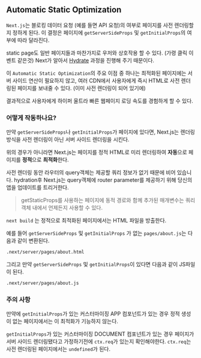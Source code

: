 ## Automatic Static Optimization

`Next.js`는 블로킹 데이터 요청 (예를 들면 API 요청)의 여부로 페이지를 사전 렌더링할지 정하게 된다.
이 결정은 페이지에 `getServerSideProps` 및 `getInitialProps`의 여부에 따라 달라진다.

static page도 일반 페이지들과 마찬가지로 우저와 상호작용 할 수 있다. (가령 클릭 이벤트 같은것) Next가 알아서 [Hydrate](../React/Hydrate,md) 과정을 진행해 주기 때문이다.

이 `Automatic Static Optimization`의 주요 이점 중 하나는 최적화된 페이지에는 서버 사이드 연산이 필요하지 않고, 여러 CDN에서 사용자에게 즉시 HTML로 사전 렌더링된 페이지를 보내줄 수 있다. (이미 사전 렌더링이 되어 있기에)

결과적으로 사용자에게 하이퍼 울트라 빠른 웹페이지 로딩 속도를 경험하게 할 수 있다.

### 어떻게 작동하나요?

만약 `getServerSideProps`나 `getInitialProps`가 페이지에 있다면, Next.js는 렌더링 방식을 사전 렌더링이 아닌 서버 사이드 렌더링을 시킨다.

위의 경우가 아니라면 Next.js는 페이지를 정적 HTML로 미리 렌더링하여 **자동**으로 페이지를 **정적**으로 **최적화**한다.

사전 렌더링 동안 라우터의 query객체는 제공할 쿼리 정보가 없기 때문에 비어 있습니다. hydration후 Next.js는 query객체에 router parameter를 제공하기 위해 당신의 앱을 업데이트를 트리거한다.

> getStaticProps를 사용하는 페이지에 동적 경로와 함께 추가된 매개변수는 쿼리 객체 내에서 언제든지 사용할 수 있다.

`next build` 는 정적으로 최적화된 페이지에서는 HTML 파일을 방출한다.

예를 들어 `getServerSideProps` 및 `getInitialProps` 가 없는 `pages/about.js`는 다음과 같이 변환된다.

```sh
.next/server/pages/about.html
```

그리고 만약 `getServerSideProps` 및 `getInitialProps`이 있다면 다음과 같이 JS파일이 된다.

```sh
.next/server/pages/about.js
```

### 주의 사항

만약에 `getInitialProps`가 있는 커스터마이징 APP 컴포넌트가 있는 경우 정적 생성이 없는 페이지에서는 이 최적화가 기능하지 않는다.

`getInitialProps`가 있는 커스터마이징 DOCUMENT 컴포넌트가 있는 경우 페이지가 서버 사이드 렌더링됐다고 가정하기전에 `ctx.req`가 있는지 확인해야한다. `ctx.req`는 사전 렌더링된 페이지에서는 `undefined`가 된다.
